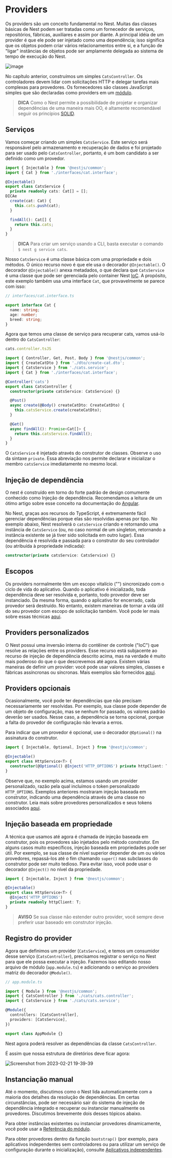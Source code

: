 # Providers

Os providers são um conceito fundamental no Nest. Muitas das classes básicas de Nest podem ser tratadas como um fornecedor de serviços, repositórios, fábricas, auxiliares e assim por diante. A principal idéia de um provider é que ele pode ser injetado como uma dependência; isso significa que os objetos podem criar vários relacionamentos entre si, e a função de "ligar" instâncias de objetos pode ser amplamente delegada ao sistema de tempo de execução do Nest.

![image](https://user-images.githubusercontent.com/22455192/220456115-4fe42025-5dc8-4aba-a569-362c5913170b.png)

No capítulo anterior, construímos um simples `CatsController`. Os controladores devem lidar com solicitações HTTP e delegar tarefas mais complexas para provedores. Os fornecedores são classes JavaScript simples que são declaradas como providers em um [módulo](/overview/modules.md).

> **DICA**
> Como o Nest permite a possibilidade de projetar e organizar dependências de uma maneira mais OO, é altamente recomendável seguir os princípios [SOLID](https://en.wikipedia.org/wiki/SOLID).

## Serviços
Vamos começar criando um simples `CatsService`. Este serviço será responsável pelo armazenamento e recuperação de dados e foi projetado para ser usado pelo `CatsController`, portanto, é um bom candidato a ser definido como um provedor.

```ts
import { Injectable } from '@nestjs/common';
import { Cat } from './interfaces/cat.interface';

@Injectable()
export class CatsService {
  private readonly cats: Cat[] = [];
DICAe
  create(cat: Cat) {
    this.cats.push(cat);
  }

  findAll(): Cat[] {
    return this.cats;
  }
}
```

> **DICA**
> Para criar um serviço usando a CLI, basta executar o comando `$ nest g service cats`.

Nosso `CatsService` é uma classe básica com uma propriedade e dois métodos. O único recurso novo é que ele usa o decorador `@Injectable()`. O decorador `@Injectable()` anexa metadados, o que declara que `CatsService` é uma classe que pode ser gerenciada pelo container Nest [IoC](https://en.wikipedia.org/wiki/Inversion_of_control). A propósito, este exemplo também usa uma interface `Cat`, que provavelmente se parece com isso:

```ts
// interfaces/cat.interface.ts

export interface Cat {
  name: string;
  age: number;
  breed: string;
}
```

Agora que temos uma classe de serviço para recuperar cats, vamos usá-lo dentro do `CatsController`:

```ts
cats.controller.tsJS

import { Controller, Get, Post, Body } from '@nestjs/common';
import { CreateCatDto } from './dto/create-cat.dto';
import { CatsService } from './cats.service';
import { Cat } from './interfaces/cat.interface';

@Controller('cats')
export class CatsController {
  constructor(private catsService: CatsService) {}

  @Post()
  async create(@Body() createCatDto: CreateCatDto) {
    this.catsService.create(createCatDto);
  }

  @Get()
  async findAll(): Promise<Cat[]> {
    return this.catsService.findAll();
  }
}
```

O `CatsService` é injetado através do construtor de classes. Observe o uso da sintaxe `private`. Essa abreviação nos permite declarar e inicializar o membro `catsService` imediatamente no mesmo local.

## Injeção de dependência
O nest é construído em torno do forte padrão de design comumente conhecido como Injeção de dependência. Recomendamos a leitura de um ótimo artigo sobre esse conceito na documentação do [Angular](https://angular.io/guide/dependency-injection).

No Nest, graças aos recursos do TypeScript, é extremamente fácil gerenciar dependências porque elas são resolvidas apenas por tipo. No exemplo abaixo, Nest resolverá o `catsService` criando e retornando uma instância de `CatsService` (ou, no caso normal de um singleton, retornando a instância existente se já tiver sido solicitada em outro lugar). Essa dependência é resolvida e passada para o construtor do seu controlador (ou atribuída à propriedade indicada):

```ts
constructor(private catsService: CatsService) {}
```

## Escopos
Os providers normalmente têm um escopo vitalício ("") sincronizado com o ciclo de vida do aplicativo. Quando o aplicativo é inicializado, toda dependência deve ser resolvida e, portanto, todo provedor deve ser instanciado. Da mesma forma, quando o aplicativo for encerrado, cada provedor será destruído. No entanto, existem maneiras de tornar a vida útil do seu provedor com escopo de solicitação também. Você pode ler mais sobre essas técnicas [aqui](/fundamentals/injection-scopes.md).

## Providers personalizados
O Nest possui uma inversão interna do contêiner de controle ("IoC") que resolve as relações entre os providers. Esse recurso está subjacente ao recurso de injeção de dependência descrito acima, mas na verdade é muito mais poderoso do que o que descrevemos até agora. Existem várias maneiras de definir um provider: você pode usar valores simples, classes e fábricas assíncronas ou síncronas. Mais exemplos são fornecidos [aqui](/fundamentals/dependency-injection.md).

## Providers opcionais
Ocasionalmente, você pode ter dependências que não precisam necessariamente ser resolvidas. Por exemplo, sua classe pode depender de um objeto de configuração, mas se nenhum for passado, os valores padrão deverão ser usados. Nesse caso, a dependência se torna opcional, porque a falta do provedor de configuração não levaria a erros.

Para indicar que um provedor é opcional, use o decorador `@Optional()` na assinatura do construtor.

```ts
import { Injectable, Optional, Inject } from '@nestjs/common';

@Injectable()
export class HttpService<T> {
  constructor(@Optional() @Inject('HTTP_OPTIONS') private httpClient: T) {}
}
```

Observe que, no exemplo acima, estamos usando um provider personalizado, razão pela qual incluímos o token personalizado `HTTP_OPTIONS`. Exemplos anteriores mostraram injeção baseada em construtor, indicando uma dependência através de uma classe no construtor. Leia mais sobre provedores personalizados e seus tokens associados [aqui](/fundamentals/custom-providers.md).

## Injeção baseada em propriedade
A técnica que usamos até agora é chamada de injeção baseada em construtor, pois os provedores são injetados pelo método construtor. Em alguns casos muito específicos, injeção baseada em propriedades pode ser útil. Por exemplo, se sua classe de nível superior depender de um ou vários provedores, repassá-los até o fim chamando `super()` nas subclasses do construtor pode ser muito tedioso. Para evitar isso, você pode usar o decorador `@Inject()` no nível da propriedade.

```ts
import { Injectable, Inject } from '@nestjs/common';

@Injectable()
export class HttpService<T> {
  @Inject('HTTP_OPTIONS')
  private readonly httpClient: T;
}
```

> **AVISO**
> Se sua classe não estender outro provider, você sempre deve preferir usar baseado em construtor injeção.

## Registro do provider
Agora que definimos um provider (`CatsService`), e temos um consumidor desse serviço (`CatsController`), precisamos registrar o serviço no Nest para que ele possa executar a injeção. Fazemos isso editando nosso arquivo de módulo (`app.module.ts`) e adicionando o serviço ao providers matriz do decorador `@Module()`.

```ts
// app.module.ts

import { Module } from '@nestjs/common';
import { CatsController } from './cats/cats.controller';
import { CatsService } from './cats/cats.service';

@Module({
  controllers: [CatsController],
  providers: [CatsService],
})

export class AppModule {}
```

Nest agora poderá resolver as dependências da classe `CatsController`.

É assim que nossa estrutura de diretórios deve ficar agora:

![Screenshot from 2023-02-21 19-39-39](https://user-images.githubusercontent.com/22455192/220475179-77883ba2-e352-4128-a0ca-28861e97978d.png)

## Instanciação manual
Até o momento, discutimos como o Nest lida automaticamente com a maioria dos detalhes da resolução de dependências. Em certas circunstâncias, pode ser necessário sair do sistema de injeção de dependência integrado e recuperar ou instanciar manualmente os provedores. Discutimos brevemente dois desses tópicos abaixo.

Para obter instâncias existentes ou instanciar provedores dinamicamente, você pode usar a [Referência do módulo](/fundamentals/module-ref.md).

Para obter provedores dentro da função `bootstrap()` (por exemplo, para aplicativos independentes sem controladores ou para utilizar um serviço de configuração durante o inicialização), consulte [Aplicativos independentes](/overview/standalone-applications.md).
